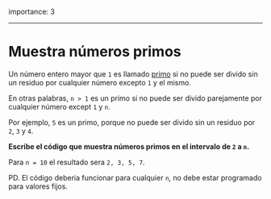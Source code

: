 importance: 3

---

# Muestra números primos

Un número entero mayor que `1` es llamado [primo](https://es.wikipedia.org/wiki/N%C3%BAmero_primo) si no puede ser divido sin un residuo por cualquier número excepto `1` y el mismo.

En otras palabras, `n > 1` es un primo si no puede ser divido parejamente por cualquier número except `1` y `n`.

Por ejemplo, `5` es un primo, porque no puede ser divido sin un residuo por `2`, `3` y `4`.

**Escribe el código que muestra números primos en el intervalo de `2` a `n`.**

Para `n = 10` el resultado sera `2, 3, 5, 7`.

PD. El código deberia funcionar para cualquier `n`, no debe estar programado para valores fijos.
